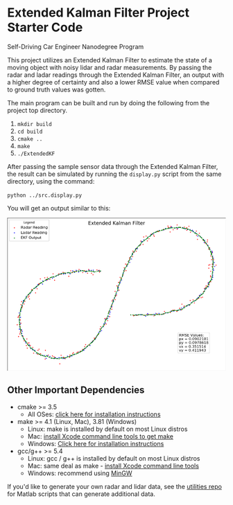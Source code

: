 # Extended Kalman Filter Project Starter Code
Self-Driving Car Engineer Nanodegree Program

This project utilizes an Extended Kalman Filter to estimate the state of a moving object with noisy lidar and radar measurements. By passing the radar and ladar readings through the Extended Kalman Filter, an output with a higher degree of certainty and also a lower RMSE value when compared to ground truth values was gotten.

The main program can be built and run by doing the following from the project top directory.

1. `mkdir build`
2. `cd build`
3. `cmake ..`
4. `make`
5. `./ExtendedKF`

After passing the sample sensor data through the Extended Kalman Filter, the result can be simulated by running the `display.py` script from the same directory, using the command:

`python ../src.display.py`

You will get an output similar to this:

![filter_output](./data/result.png)
## Other Important Dependencies

* cmake >= 3.5
  * All OSes: [click here for installation instructions](https://cmake.org/install/)
* make >= 4.1 (Linux, Mac), 3.81 (Windows)
  * Linux: make is installed by default on most Linux distros
  * Mac: [install Xcode command line tools to get make](https://developer.apple.com/xcode/features/)
  * Windows: [Click here for installation instructions](http://gnuwin32.sourceforge.net/packages/make.htm)
* gcc/g++ >= 5.4
  * Linux: gcc / g++ is installed by default on most Linux distros
  * Mac: same deal as make - [install Xcode command line tools](https://developer.apple.com/xcode/features/)
  * Windows: recommend using [MinGW](http://www.mingw.org/)

If you'd like to generate your own radar and lidar data, see the
[utilities repo](https://github.com/udacity/CarND-Mercedes-SF-Utilities) for
Matlab scripts that can generate additional data.